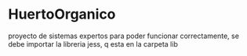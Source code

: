 # HuertoOrganico
proyecto de sistemas expertos
para poder funcionar correctamente, se debe importar la libreria jess, q esta en la carpeta lib
